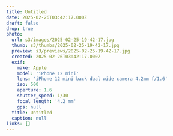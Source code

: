 ```yaml
---
title: Untitled
date: 2025-02-26T03:42:17.000Z
draft: false
drop: true
photo:
  url: s3/images/2025-02-25-19-42-17.jpg
  thumb: s3/thumbs/2025-02-25-19-42-17.jpg
  preview: s3/previews/2025-02-25-19-42-17.jpg
  created: 2025-02-26T03:42:17.000Z
  exif:
    make: Apple
    model: 'iPhone 12 mini'
    lens: 'iPhone 12 mini back dual wide camera 4.2mm f/1.6'
    iso: 500
    aperture: 1.6
    shutter_speed: 1/30
    focal_length: '4.2 mm'
    gps: null
  title: Untitled
  caption: null
links: []
---
```


